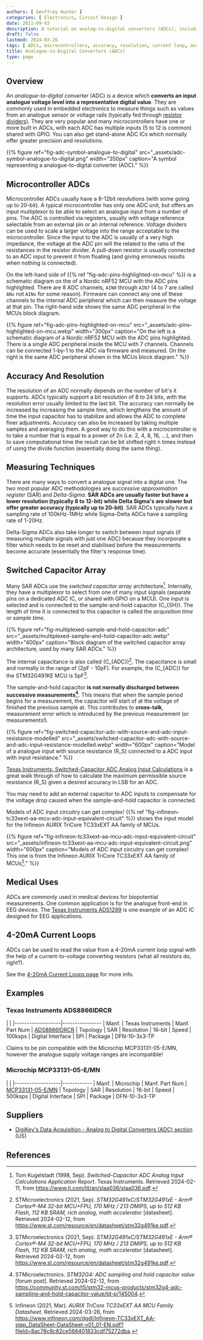 ```yaml
---
authors: [ Geoffrey Hunter ]
categories: [ Electronics, Circuit Design ]
date: 2011-09-03
description: A tutorial on analog-to-digital converters (ADCs), including accuracy, resolution, measuring techniques, usage in microcontrollers and more.
draft: false
lastmod: 2024-03-26
tags: [ ADCs, microcontrollers, accuracy, resolution, current loop, analog-to-digital converter, digital, analogue, analog, switched capacitor ]
title: Analogue-to-Digital Converters (ADCs)
type: page
---
```


## Overview

An _analogue-to-digital converter_ (ADC) is a device which **converts an input analogue voltage level into a representative digital value**. They are commonly used in embedded electronics to measure things such as values from an analogue sensor or voltage rails (typically fed through [resistor dividers]()). They are very popular and many microcontrollers have one or more built in ADCs, with each ADC has multiple inputs (5 to 12 is common) shared with GPIO. You can also get stand-alone ADC ICs which normally offer greater precision and resolutions.

{{% figure ref="fig-adc-symbol-analogue-to-digital" src="_assets/adc-symbol-analogue-to-digital.png" width="350px" caption="A symbol representing a analogue-to-digital converter (ADC)." %}}

## Microcontroller ADCs

Microcontroller ADCs usually have a 8-12bit resolutions (with some going up to 20-bit). A typical microcontroller has only one ADC unit, but offers an input multiplexor to be able to select an analogue input from a number of pins. The ADC is controlled via registers, usually with voltage reference selectable from an external pin or an internal reference. Voltage dividers can be used to scale a larger voltage into the range acceptable to the microcontroller. Since the input to the ADC is usually of a very high impedance, the voltage at the ADC pin will the related to the ratio of the resistances in the resistor divider. A pull-down resistor is usually connected to an ADC input to prevent it from floating (and giving erroneous results when nothing is connected).

On the left-hand side of {{% ref "fig-adc-pins-highlighted-on-mcu" %}} is a schematic diagram on the of a Nordic nRF52 MCU with the ADC pins highlighted. There are 8 ADC channels, `AIN0` through `AIN7` (4 to 7 are called `ANx` not `AINx` for some reason). Firmware can connect any one of these channels to the internal ADC peripheral which can then measure the voltage at that pin. The right-hand side shows the same ADC peripheral in the MCUs block diagram.

{{% figure ref="fig-adc-pins-highlighted-on-mcu" src="_assets/adc-pins-highlighted-on-mcu.webp" width="300px" caption="On the left is a schematic diagram of a Nordic nRF52 MCU with the ADC pins highlighted. There is a single ADC peripheral inside the MCU with 7 channels. Channels can be connected 1-by-1 to the ADC via firmware and measured. On the right is the same ADC peripheral shown in the MCUs block diagram." %}}

## Accuracy And Resolution

The resolution of an ADC normally depends on the number of bit's it supports. ADCs typically support a bit resolution of 8 to 24 bits, with the resolution error usually limited to the last bit. The accuracy can normally be increased by increasing the sample time, which lengthens the amount of time the input capacitor has to stabilize and allows the ADC to complete finer adjustments. Accuracy can also be increased by taking multiple samples and averaging them. A good way to do this with a microcontroller is to take a number that is equal to a power of 2n (i.e. 2, 4, 8, 16, ...), and then to save computational time the result can be bit shifted right n times instead of using the divide function (essentially doing the same thing).

## Measuring Techniques

There are many ways to convert a analogue signal into a digital one. The two most popular ADC methodologies are _successive approximation register_ (SAR) and _Delta-Sigma_. **SAR ADCs are usually faster but have a lower resolution (typically 8 to 12-bit) while Delta Sigma's are slower but offer greater accuracy (typically up to 20-bit)**. SAR ADCs typically have a sampling rate of 100kHz-1MHz while Sigma-Delta ADCs have a sampling rate of 1-20Hz.

Delta-Sigma ADCs also take longer to switch between input signals (if measuring multiple signals with just one ADC) because they incorporate a filter which needs to be reset and stabilised before the measurements become accurate (essentially the filter's response time).

## Switched Capacitor Array

Many SAR ADCs use the _switched capacitor array_ architecture[^ti-switched-capacitor-adc-app-report]. Internally, they have a multiplexor to select from one of many input signals (separate pins on a dedicated ADC IC, or shared with GPIO on a MCU). One input is selected and is connected to the sample-and-hold capacitor \(C_{SH}\). The length of time it is connected to this capacitor is called the _acquisition time_ or _sample time_.

{{% figure ref="fig-multiplexed-sample-and-hold-capacitor-adc" src="_assets/multiplexed-sample-and-hold-capacitor-adc.webp" width="400px" caption="Block diagram of the switched capacitor array architecture, used by many SAR ADCs." %}}

The internal capacitance is also called \(C_{ADC}\)[^st-stm32g491ke-mcu-ds]. The capacitance is small and normally in the range of \(2pF - 10pF\). For example, the \(C_{ADC}\) for the STM32G491KE MCU is 5pF[^st-stm32g491ke-mcu-ds].

The sample-and-hold capacitor **is not normally discharged between successive measurements[^st-community-stm32g4-adc-sampling-and-hold-capacitor-value]**. This means that when the sample period begins for a measurement, the capacitor will start of at the voltage of finished the previous sample at. This contributes to **cross-talk**, measurement error which is introduced by the previous measurement (or measurements!).

{{% figure ref="fig-switched-capacitor-adc-with-source-and-adc-input-resistance-modelled" src="_assets/switched-capacitor-adc-with-source-and-adc-input-resistance-modelled.webp" width="600px" caption="Model of a analogue input with source resistance \(R_S\) connected to a ADC input with input resistance." %}}

[Texas Instruments: Switched-Capacitor ADC Analog Input Calculations](https://www.ti.com/lit/an/slaa036/slaa036.pdf) is a great walk through of how to calculate the maximum permissible source resistance \(R_S\) given a desired accuracy in LSB for an ADC.

You may need to add an external capacitor to ADC inputs to compensate for the voltage drop caused when the sample-and-hold capacitor is connected.

Models of ADC input circuitry can get complex! {{% ref "fig-infineon-tc33xext-aa-mcu-adc-input-equivalent-circuit" %}} shows the input model for the Infineon AURIX TriCore TC33xEXT AA family of MCUs.

{{% figure ref="fig-infineon-tc33xext-aa-mcu-adc-input-equivalent-circuit" src="_assets/infineon-tc33xext-aa-mcu-adc-input-equivalent-circuit.png" width="600px" caption="Models of ADC input circuitry can get complex! This one is from the Infineon AURIX TriCore TC33xEXT AA family of MCUs[^infineon-aurix-tricore-tc33xext-aa-mcu-ds]." %}}

## Medical Uses

ADCs are commonly used in medical devices for biopotential measurements. One common application is for the analogue front-end in EEG devices. The [Texas Instruments ADS1299](http://www.ti.com/product/ads1299) is one example of an ADC IC designed for EEG applications.

## 4-20mA Current Loops

ADCs can be used to read the value from a 4-20mA current loop signal with the help of a current-to-voltage converting resistors (what all resistors do, right?).

See the [4-20mA Current Loops page](/electronics/communication-protocols/4-20ma-current-loops) for more info.

## Examples

### Texas Instruments ADS8866IDRCR

| |
|-------------------|----------------
| Manf.             | Texas Instruments
| Manf. Part Num    | [ADS8866IDRCR](https://www.ti.com/lit/ds/symlink/ads8866.pdf)
| Topology          | SAR
| Resolution        | 16-bit
| Speed             | 100ksps
| Digital Interface | SPI
| Package           | DFN-10-3x3-TP

Claims to be pin compatible with the Microchip MCP33131-05-E/MN, however the analogue supply voltage ranges are incompatible!

### Microchip MCP33131-05-E/MN

| |
|-------------------|------------
| Manf.             | Microchip
| Manf. Part Num    | [MCP33131-05-E/MN](https://ww1.microchip.com/downloads/en/DeviceDoc/MCP33131-MCP33121-MCP33111-Family-Data-Sheet-DS20006122A.pdf)
| Topology          | SAR
| Resolution        | 16-bit
| Speed             | 500ksps
| Digital Interface | SPI
| Package           | DFN-10-3x3-TP

## Suppliers

* [DigiKey's Data Acquisition - Analog to Digital Converters (ADC) section](https://www.digikey.com/products/en/integrated-circuits-ics/data-acquisition-analog-to-digital-converters-adc/700) (US)

## References

[^ti-switched-capacitor-adc-app-report]: Tom Kugelstadt (1998, Sep). _Switched-Capacitor ADC Analog Input Calculations Application Report_. Texas Instruments. Retrieved 2024-02-11, from https://www.ti.com/lit/an/slaa036/slaa036.pdf.
[^st-stm32g491ke-mcu-ds]: STMicroelectronics (2021, Sep). _STM32G491xC/STM32G491xE - Arm® Cortex®-M4 32-bit MCU+FPU, 170 MHz / 213 DMIPS, up to 512 KB Flash, 112 KB SRAM, rich analog, math accelerator_ [datasheet]. Retrieved 2024-02-12, from https://www.st.com/resource/en/datasheet/stm32g491ke.pdf.
[^st-community-stm32g4-adc-sampling-and-hold-capacitor-value]: STMicroelectronics. _STM32G4: ADC sampling and hold capacitor value_ [forum post]. Retrieved 2024-02-12, from https://community.st.com/t5/stm32-mcus-products/stm32g4-adc-sampling-and-hold-capacitor-value/td-p/145004.
[^infineon-aurix-tricore-tc33xext-aa-mcu-ds]: Infineon (2021, Mar). _AURIX TriCore TC33xEXT AA MCU Family Datasheet_. Retrieved 2024-03-26, from https://www.infineon.com/dgdl/Infineon-TC33xEXT_AA-step_DataSheet-DataSheet-v01_01-EN.pdf?fileId=8ac78c8c82ce566401833cdf75272dba.